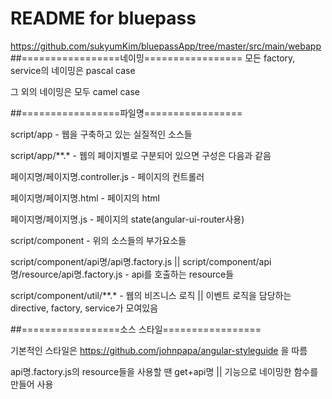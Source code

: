 README for bluepass
==========================
<https://github.com/sukyumKim/bluepassApp/tree/master/src/main/webapp>
##=================네이밍=================
모든 factory, service의 네이밍은 pascal case

그 외의 네이밍은 모두 camel case

##=================파일명=================

script/app - 웹을 구축하고 있는 실질적인 소스들

script/app/**.* - 웹의 페이지별로 구분되어 있으면 구성은 다음과 같음

페이지명/페이지명.controller.js - 페이지의 컨트롤러

페이지명/페이지명.html - 페이지의 html

페이지명/페이지명.js - 페이지의 state(angular-ui-router사용)


script/component - 위의 소스들의 부가요소들

script/component/api명/api명.factory.js || script/component/api명/resource/api명.factory.js - api를 호출하는 resource들

script/component/util/**.* - 웹의 비즈니스 로직 || 이벤트 로직을 담당하는 directive, factory, service가 모여있음


##=================소스 스타일=================

기본적인 스타일은 https://github.com/johnpapa/angular-styleguide 을 따름

api명.factory.js의 resource들을 사용할 땐 get+api명 || 기능으로 네이밍한 함수를 만들어 사용
